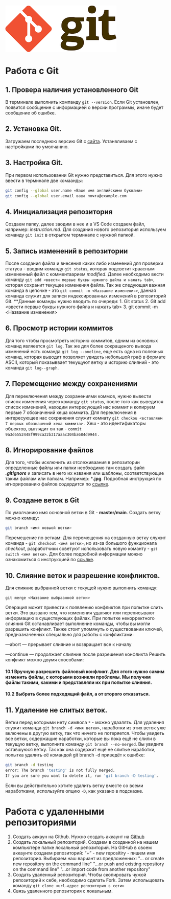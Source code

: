 ![Logo](git.png)
# Работа с Git
## 1. Провера наличия установленного Git
В терминале выполнить компанду `git --version`. Если Git установлен, появится сообщение с информацией о версии программы, иначе будет сообщение об ошибке.
## 2. Установка Git.
Загружаем последнюю версию Git c [сайта](https://git-scm.com/downloads). Устанвливаем с настройками по умолчанию.
## 3. Настройка Git.
При первом использовании Git нужно представиться. Для этого нужно ввести в терминале две комаанды:
```Bash
git config --global user.name «Ваше имя английскими буквами»
git config --global user.email ваша почта@example.com
```
## 4. Инициализация репозитория
Создаем папку, далее заодим в нее и в VS Code создаем файл, например: *instruction.md*. Для создания нового репозитория используем команду `git init` в открытом терминале с нужной папкой. 
## 5. Запись изменений в репозитории
После создания файла и внесения каких либо изменений для проверки статуса - вводим команду `git status`, которая подсветит краасным измененный файл с комментаарием *modified*. Далее необходимо вести команду `git add <ввести первые буквы нужного файла и нажать tab>`, которая сохранит текущее изменения файла.
Так же следующая важная команда в цепочке - это `git commit -m <Название изменения>`, данная команда служит для записи индексированных изменений в репозиторий Git. **Данные команды нужно вводить по очереди: 1. Git status 2. Git add <ввести первые буквы нужного файла и нажать tab> 3. git commit -m <Название изменения>
## 6. Просмотр истории коммитов
Для того чтобы просмотреть историю коммитов, одним из основных команд являеется `git log`. Так же для более сокращеного вывода изменений есть команда `git log --oneline`, еще есть одна из полезных команд, которая выводит позволяет увидеть небольшой граф в формате ASCII, который показыввает текущуют ветку и историю слияний - это команда `git log--graph`.
## 7. Перемещение между сохранениями
Для переключения между сохранениями коммов, нужно вывести список изменения через команду `git status`, после того как выведится список изменений, находим интересующий нас коммит и копируем первые 7 обозначений хеша коммита. Для переключения в интересующее нас сохранения служит комнату `git checkou <вставляем 7 первых обозначений хеша коммита>` . Хеш - это идентификаторы объектов, выглядит он так - `commit 9a3d6552448f999ca22b317aaac304ba684d9944` . 
## 8. Игнорирование файлов
Для того, чтобы исключить из отслеживаания в репозитории определенные файлы или папки необходимо там создать файл ***.gitignore*** и записать в него их нзвания или шаблоны, соответствующие таким файлам или папкам. Например: ***.jpg**.
Подробная инструкция по игнорированию файлов содердится по [ссылке](https://learntutorials.net/ru/git/topic/245/игнорирование-файлов-и-папок).
## 9. Создане веток в Git
По умолчанию имя основной ветки в Git - **master/main**.
Создать ветку можно комнду:
```Bash
git branch <имя новыой ветки>
```
Перемешение по веткам:
Для перемещения на созданную ветку служит команда - `git checkout <имя ветки>`, но из-за большого функционала *checkout*, разработчики советуют использовать новую команту - `git switch <имя ветки>`. Для более подробной информации можно ознакомиться с инструкцией по [ссылке](https://selectel.ru/blog/tutorials/how-to-work-with-branches-in-git-git-branch/).

## 10. Слияние веток и разрешение конфликтов.
Для слияние выбранной ветки с текущей нужно выполнить команду:
```Bash!!!
git merge <Название выбраанной ветки>
```
Операция может привести к появлению конфликтов при попытке слить ветки. Это вызвано тем, что изменения удаляют или переписывают информацию в существующих файлах. При попытке некорректного слияния Git останавливает выполнение команды, чтобы вы могли разрешить конфликт.
Также стоит упомянуть о существовании ключей, предназначенных специально для работы с конфликтами:

—abort — прерывает слияние и возвращает все к началу

—continue — продолжает слияние после разрешения конфликта
Решить конфликт можно двумя способами:
#### 10.1 Вручную разрешить файловый конфликт. Для этого нужно самим изменить файлы, с которыми возникли проблемы. Мы получим файлы такими, какими и представляли их при попытке слияния.
#### 10.2 Выбрать более подходящий файл, а от второго отказаться.

## 11. Удаление не слитых веток.
Ветки перед которыми нету символа `*` - можно удаалять. Для удаления служит команда `git branch -d <имя ветки>`, наработки из этих веток уже включены в другую ветку, так что ничего не потеряется.
Чтобы увидеть все ветки, содержащие наработки, которые вы пока ещё не слили в текущую ветку, выполните команду `git branch --no-merged`.
Вы увидите оставшуюся ветку. Так как она содержит ещё не слитые наработки, попытка удалить её командой git branch -d приведёт к ошибке:
```Bash
git branch -d testing
error: The branch 'testing' is not fully merged.
If you are sure you want to delete it, run 'git branch -D testing'.
```
Если вы действительно хотите удалить ветку вместе со всеми наработками, используйте опцию `-D`, как указано в подсказке.

# Работа с удаленными репозиториями 

1. Создать аккаун на Github.
Нужно создать аккаунт на [Github](https://github.com)
2. Создать локальный репозиторий.
Создаем в созданной на нашем компьютере папке локальный репозиторий.
На GitHub в своем аккаунте создаем репозиторий: “+” - new repositiry - пишем имя репозитория. 
Выбираем наш вариант из предложенных:
    "… or create new repository on the command line" 
    "…or push and existing repository on the command line" 
    "…or import code from another repository" 
3. Создать удаленный репозиторий.
Чтобы скопировать чужой репозиторий к себе, необходимо сделать Fork. Затем испольщовать команду `git clone <url-адрес репозитория в сети>`
4. Связь удаленного репозитория с локальным.